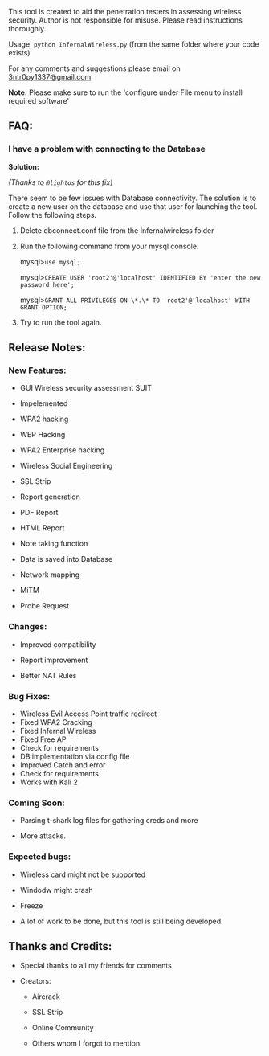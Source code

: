 This tool is created to aid the penetration testers in assessing wireless security. 
Author is not responsible for misuse. Please read instructions thoroughly.  

Usage: `python InfernalWireless.py` (from the same folder where your code exists)

For any comments and suggestions please email on 3ntr0py1337@gmail.com

**Note:** Please make sure to run the 'configure under File menu to install required software'

## FAQ:

### I have a problem with connecting to the Database

**Solution:**

*(Thanks to `@lightos` for this fix)*

There seem to be few issues with Database connectivity. The solution is to create a new user on the database and use that user for launching the tool. Follow the following steps. 

1. Delete dbconnect.conf file from the Infernalwireless folder

2. Run the following command from your mysql console.

	mysql>`use mysql;`

	mysql>`CREATE USER 'root2'@'localhost' IDENTIFIED BY 'enter the new password here';`

	mysql>`GRANT ALL PRIVILEGES ON \*.\* TO 'root2'@'localhost' WITH GRANT OPTION;`

3. Try to run the tool again. 


## Release Notes: 

### New Features:

* GUI Wireless security assessment SUIT

* Impelemented 

* WPA2 hacking

* WEP Hacking

* WPA2 Enterprise hacking

* Wireless Social Engineering

* SSL Strip

* Report generation 

* PDF Report

* HTML Report

* Note taking function

* Data is saved into Database

* Network mapping 

* MiTM 

* Probe Request


### Changes:

* Improved compatibility 

* Report improvement

* Better NAT Rules


### Bug Fixes:

* Wireless Evil Access Point traffic redirect
* Fixed WPA2 Cracking
* Fixed Infernal Wireless
* Fixed Free AP
* Check for requirements
* DB implementation via config file
* Improved Catch and error
* Check for requirements
* Works with Kali 2

### Coming Soon: 

* Parsing t-shark log files for gathering creds and more

* More attacks.

### Expected bugs: 

* Wireless card might not be supported

* Windodw might crash 

* Freeze

* A lot of work to be done, but this tool is still being developed. 

## Thanks and Credits: 

* Special thanks to all my friends for comments

* Creators: 

   * Aircrack

   * SSL Strip

   * Online Community

   * Others whom I forgot to mention. 